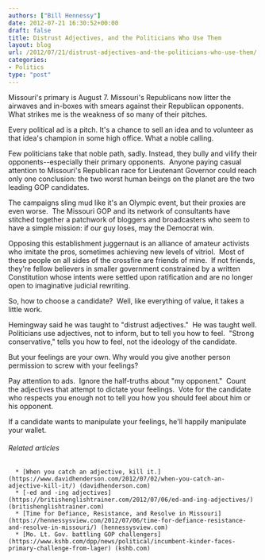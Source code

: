 ```yaml
---
authors: ["Bill Hennessy"]
date: 2012-07-21 16:30:52+00:00
draft: false
title: Distrust Adjectives, and the Politicians Who Use Them
layout: blog
url: /2012/07/21/distrust-adjectives-and-the-politicians-who-use-them/
categories:
- Politics
type: "post"
---
```


Missouri's primary is August 7. Missouri's Republicans now litter the airwaves and in-boxes with smears against their Republican opponents. What strikes me is the weakness of so many of their pitches.



Every political ad is a pitch. It's a chance to sell an idea and to volunteer as that idea's champion in some high office. What a noble calling.

Few politicians take that noble path, sadly. Instead, they bully and vilify their opponents--especially their primary opponents.  Anyone paying casual attention to Missouri's Republican race for Lieutenant Governor could reach only one conclusion: the two worst human beings on the planet are the two leading GOP candidates.

The campaigns sling mud like it's an Olympic event, but their proxies are even worse.  The Missouri GOP and its network of consultants have stitched together a patchwork of bloggers and broadcasters who seem to have a simple mission: if our guy loses, may the Democrat win.

Opposing this establishment juggernaut is an alliance of amateur activists who imitate the pros, sometimes achieving new levels of vitriol.  Most of these people on all sides of the crossfire are friends of mine.  If not friends, they're fellow believers in smaller government constrained by a written Constitution whose intents were settled upon ratification and are no longer open to imaginative judicial rewriting.

So, how to choose a candidate?  Well, like everything of value, it takes a little work.

Hemingway said he was taught to "distrust adjectives."  He was taught well. Politicians use adjectives, not to inform, but to tell you how to feel.  "Strong conservative," tells you how to feel, not the ideology of the candidate.

But your feelings are your own. Why would you give another person permission to screw with your feelings?

Pay attention to ads.  Ignore the half-truths about "my opponent."  Count the adjectives that attempt to dictate your feelings.  Vote for the candidate who respects you enough not to tell you how you should feel about him or his opponent.

If a candidate wants to manipulate your feelings, he'll happily manipulate your wallet.


###### Related articles





	  * [When you catch an adjective, kill it.](https://www.davidhenderson.com/2012/07/02/when-you-catch-an-adjective-kill-it/) (davidhenderson.com)
	  * [-ed and -ing adjectives](https://britishenglishtrainer.com/2012/07/06/ed-and-ing-adjectives/) (britishenglishtrainer.com)
	  * [Time for Defiance, Resistance, and Resolve in Missouri](https://hennessysview.com/2012/07/06/time-for-defiance-resistance-and-resolve-in-missouri/) (hennessysview.com)
	  * [Mo. Lt. Gov. battling GOP challengers](https://www.kshb.com/dpp/news/political/incumbent-kinder-faces-primary-challenge-from-lager) (kshb.com)


